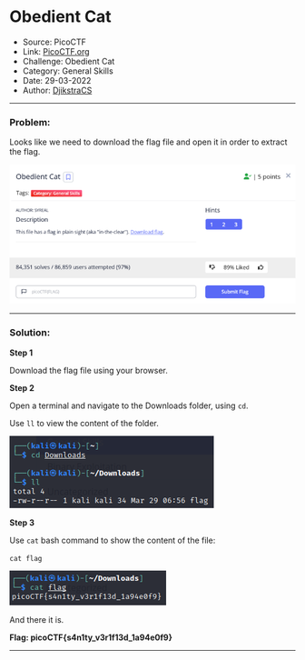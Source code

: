# **Obedient Cat**
* Source: PicoCTF 
* Link: [PicoCTF.org](https://picoctf.org/)
* Challenge:  Obedient Cat
* Category: General Skills
* Date: 29-03-2022
* Author: [DjikstraCS](https://github.com/DjikstraCS)

---

### **Problem:**
Looks like we need to download the flag file and open it in order to extract the flag.

![](./attachments/Pasted%20image%2020220329124831.png)

---

### **Solution:**

**Step 1**

Download the flag file using your browser.

**Step 2**

Open a terminal and navigate to the Downloads folder, using `cd`.

Use `ll` to view the content of the folder.

![](./attachments/Pasted%20image%2020220329130407.png)

**Step 3**

Use `cat` bash command to show the content of the file:

`cat flag`

![](./attachments/Pasted%20image%2020220329130444.png)

And there it is.

**Flag: picoCTF{s4n1ty_v3r1f13d_1a94e0f9}**


---
